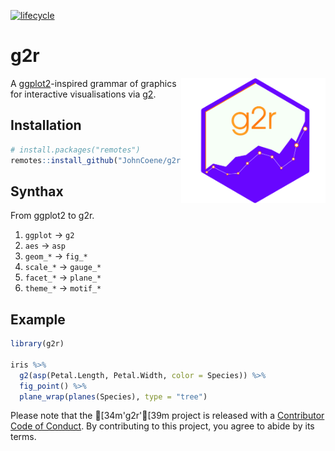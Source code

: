 [![lifecycle](https://img.shields.io/badge/lifecycle-experimental-orange.svg)](https://www.tidyverse.org/lifecycle/#experimental)

# g2r

<img src="./man/figures/logo.png" align="right" height="200px"/>

A [ggplot2](https://ggplot2.tidyverse.org/)-inspired grammar of graphics for interactive visualisations via [g2](https://antv.alipay.com/zh-cn/g2/3.x/).

## Installation

``` r
# install.packages("remotes")
remotes::install_github("JohnCoene/g2r")
```

## Synthax

From ggplot2 to g2r.

1. `ggplot` -> `g2`
2. `aes` -> `asp`
3. `geom_*` -> `fig_*`
4. `scale_*` -> `gauge_*`
5. `facet_*` -> `plane_*`
6. `theme_*` -> `motif_*`

## Example

``` r
library(g2r)

iris %>%
  g2(asp(Petal.Length, Petal.Width, color = Species)) %>% 
  fig_point() %>%
  plane_wrap(planes(Species), type = "tree")
```

Please note that the [34m'g2r'[39m project is released with a [Contributor Code of Conduct](CODE_OF_CONDUCT.md). By contributing to this project, you agree to abide by its terms.

